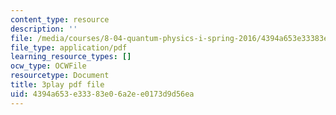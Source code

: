 ```yaml
---
content_type: resource
description: ''
file: /media/courses/8-04-quantum-physics-i-spring-2016/4394a653e33383e06a2ee0173d9d56ea_EkpbxgEslE4.pdf
file_type: application/pdf
learning_resource_types: []
ocw_type: OCWFile
resourcetype: Document
title: 3play pdf file
uid: 4394a653-e333-83e0-6a2e-e0173d9d56ea
---
```

